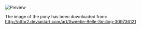 ![Preview](https://raw.github.com/GNU-Pony/artwork/master/SYSLINUX/vesamenu/16:9/sweetie-belle/preview.png)

The image of the pony has been downloaded from:
    http://otfor2.deviantart.com/art/Sweetie-Belle-Smiling-309736121
